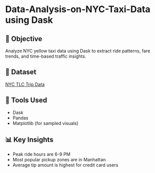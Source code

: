 # Data-Analysis-on-NYC-Taxi-Data using Dask

## 🎯 Objective
Analyze NYC yellow taxi data using Dask to extract ride patterns, fare trends, and time-based traffic insights.

## 📂 Dataset
[NYC TLC Trip Data](https://www.nyc.gov/site/tlc/about/tlc-trip-record-data.page)

## 🧰 Tools Used
- Dask
- Pandas
- Matplotlib (for sampled visuals)

## 📊 Key Insights
- Peak ride hours are 6-9 PM
- Most popular pickup zones are in Manhattan
- Average tip amount is highest for credit card users
  
